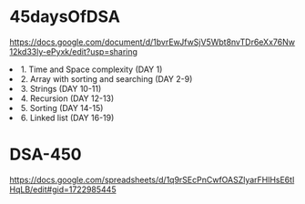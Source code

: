 # 45daysOfDSA
https://docs.google.com/document/d/1bvrEwJfwSjV5Wbt8nvTDr6eXx76Nw12kd33ly-ePyxk/edit?usp=sharing
<li>1. Time and Space complexity (DAY 1)
<li>2. Array with sorting and searching (DAY 2-9)
<li>3. Strings (DAY 10-11)
<li>4. Recursion (DAY 12-13)
<li>5. Sorting (DAY 14-15)
<li>6. Linked list (DAY 16-19)

# DSA-450
https://docs.google.com/spreadsheets/d/1q9rSEcPnCwfOASZlyarFHlHsE6tlHqLB/edit#gid=1722985445
